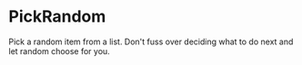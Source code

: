 # PickRandom
Pick a random item from a list.  Don't fuss over deciding what to do next and let random choose for you.
